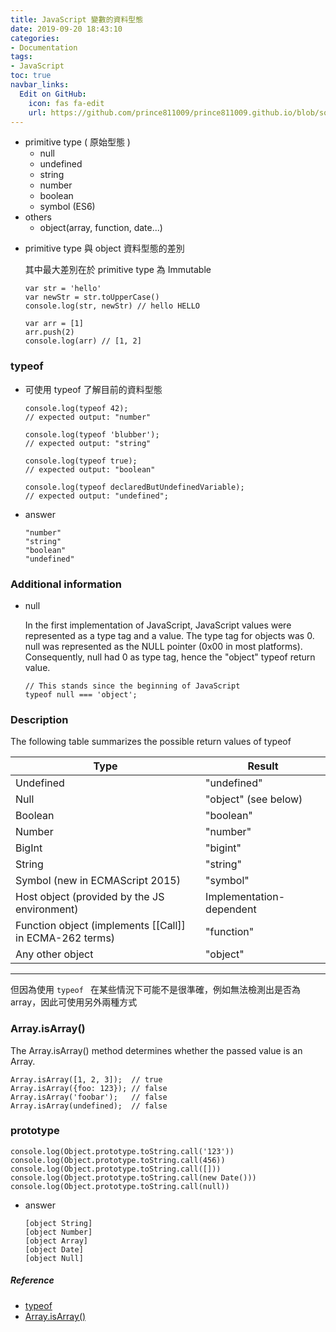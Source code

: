 ```yaml
---
title: JavaScript 變數的資料型態
date: 2019-09-20 18:43:10
categories:
- Documentation
tags:
- JavaScript
toc: true
navbar_links:
  Edit on GitHub:
    icon: fas fa-edit
    url: https://github.com/prince811009/prince811009.github.io/blob/source/blog/source/_posts/JavaScript%20%E8%AE%8A%E6%95%B8%E7%9A%84%E8%B3%87%E6%96%99%E5%9E%8B%E6%85%8B.md
---
```

- primitive type ( 原始型態 )
  *  null
  *  undefined
  *  string
  *  number
  *  boolean
  *  symbol (ES6) 
- others
  *  object(array, function, date...)

<!-- more -->

- primitive type 與 object 資料型態的差別

  其中最大差別在於 primitive type 為 Immutable

  ```
  var str = 'hello'
  var newStr = str.toUpperCase()
  console.log(str, newStr) // hello HELLO

  var arr = [1]
  arr.push(2)
  console.log(arr) // [1, 2]
  ```


### typeof 
- 可使用 typeof 了解目前的資料型態

  ```
  console.log(typeof 42);
  // expected output: "number"

  console.log(typeof 'blubber');
  // expected output: "string"

  console.log(typeof true);
  // expected output: "boolean"

  console.log(typeof declaredButUndefinedVariable);
  // expected output: "undefined";
  ```
  
- answer
  ```
  "number"
  "string"
  "boolean"
  "undefined"
  ```

### Additional information
- null

  In the first implementation of JavaScript, JavaScript values were represented as a type tag and a value. The type tag for objects was 0. null was represented as the NULL pointer (0x00 in most platforms). Consequently, null had 0 as type tag, hence the "object" typeof return value.

  ```
  // This stands since the beginning of JavaScript
  typeof null === 'object';
  ```
### Description
The following table summarizes the possible return values of typeof

| Type | Result |
| -- | -- |
| Undefined | "undefined" |
| Null | "object" (see below) |
| Boolean | "boolean" |
| Number | "number" |
| BigInt | "bigint" |
| String | "string" |
| Symbol (new in ECMAScript 2015) | "symbol" |
| Host object (provided by the JS environment) | Implementation-dependent |
| Function object (implements [[Call]] in ECMA-262 terms) | "function" |
| Any other object | "object" |
---
但因為使用 `typeof ` 在某些情況下可能不是很準確，例如無法檢測出是否為 array，因此可使用另外兩種方式

### Array.isArray()
The Array.isArray() method determines whether the passed value is an Array.

```
Array.isArray([1, 2, 3]);  // true
Array.isArray({foo: 123}); // false
Array.isArray('foobar');   // false
Array.isArray(undefined);  // false
```

### prototype
```
console.log(Object.prototype.toString.call('123'))
console.log(Object.prototype.toString.call(456))
console.log(Object.prototype.toString.call([]))
console.log(Object.prototype.toString.call(new Date()))
console.log(Object.prototype.toString.call(null))

```
- answer
  ```
  [object String]
  [object Number]
  [object Array]
  [object Date]
  [object Null]
  ```
##### Reference
- [typeof
](https://developer.mozilla.org/en-US/docs/Web/JavaScript/Reference/Operators/typeof)
- [Array.isArray()
](https://developer.mozilla.org/en-US/docs/Web/JavaScript/Reference/Global_Objects/Array/isArray)